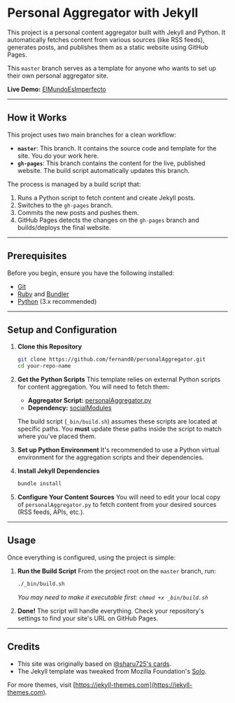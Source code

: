 # Personal Aggregator with Jekyll

This project is a personal content aggregator built with Jekyll and Python. It automatically fetches content from various sources (like RSS feeds), generates posts, and publishes them as a static website using GitHub Pages.

This `master` branch serves as a template for anyone who wants to set up their own personal aggregator site.

**Live Demo:** [ElMundoEsImperfecto](https://elmundoesimperfecto.com)

---

## How it Works

This project uses two main branches for a clean workflow:

*   **`master`**: This branch. It contains the source code and template for the site. You do your work here.
*   **`gh-pages`**: This branch contains the content for the live, published website. The build script automatically updates this branch.

The process is managed by a build script that:
1.  Runs a Python script to fetch content and create Jekyll posts.
2.  Switches to the `gh-pages` branch.
3.  Commits the new posts and pushes them.
4.  GitHub Pages detects the changes on the `gh-pages` branch and builds/deploys the final website.

---

## Prerequisites

Before you begin, ensure you have the following installed:
*   [Git](https://git-scm.com/)
*   [Ruby](https://www.ruby-lang.org/en/downloads/) and [Bundler](https://bundler.io/)
*   [Python](https://www.python.org/downloads/) (3.x recommended)

---

## Setup and Configuration

1.  **Clone this Repository**
    ```bash
    git clone https://github.com/fernand0/personalAggregator.git
    cd your-repo-name
    ```

2.  **Get the Python Scripts**
    This template relies on external Python scripts for content aggregation. You will need to fetch them:
    *   **Aggregator Script:** [personalAggregator.py](https://github.com/fernand0/scripts/blob/master/personalAggregator.py)
    *   **Dependency:** [socialModules](https://github.com/fernand0/socialModules/)

    The build script (`_bin/build.sh`) assumes these scripts are located at specific paths. You **must** update these paths inside the script to match where you've placed them.

3.  **Set up Python Environment**
    It's recommended to use a Python virtual environment for the aggregation scripts and their dependencies.

4.  **Install Jekyll Dependencies**
    ```bash
    bundle install
    ```

5.  **Configure Your Content Sources**
    You will need to edit your local copy of `personalAggregator.py` to fetch content from your desired sources (RSS feeds, APIs, etc.).

---

## Usage

Once everything is configured, using the project is simple:

1.  **Run the Build Script**
    From the project root on the `master` branch, run:
    ```bash
    ./_bin/build.sh
    ```
    *You may need to make it executable first: `chmod +x _bin/build.sh`*

2.  **Done!**
    The script will handle everything. Check your repository's settings to find your site's URL on GitHub Pages.

---
## Credits

*   This site was originally based on [@sharu725's cards](https://github.com/sharu725/cards).
*   The Jekyll template was tweaked from Mozilla Foundation's [Solo](https://soloist.ai/).

For more themes, visit [https://jekyll-themes.com](https://jekyll-themes.com).